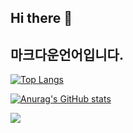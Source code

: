 ## Hi there 👋

## 마크다운언어입니다.

[![Top Langs](https://github-readme-stats.vercel.app/api/top-langs/?username=dbstjdrud115)](https://github.com/anuraghazra/github-readme-stats)


[![Anurag's GitHub stats](https://github-readme-stats.vercel.app/api?username=dbstjdrud115)](https://github.com/anuraghazra/github-readme-stats)


<img src="https://img.shields.io/badge/Spring-6DB33F?style=for-the-badge&logo=Spring&logoColor=white">
